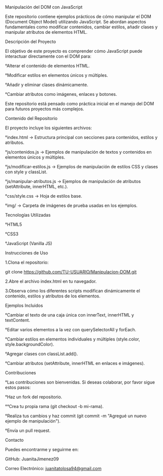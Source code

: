 Manipulación del DOM con JavaScript

Este repositorio contiene ejemplos prácticos de cómo manipular el DOM (Document Object Model) utilizando JavaScript. Se abordan aspectos fundamentales como modificar contenidos, cambiar estilos, añadir clases y manipular atributos de elementos HTML.

Descripción del Proyecto

El objetivo de este proyecto es comprender cómo JavaScript puede interactuar directamente con el DOM para:

°Alterar el contenido de elementos HTML.

°Modificar estilos en elementos únicos y múltiples.

°Añadir y eliminar clases dinámicamente.

°Cambiar atributos como imágenes, enlaces y botones.

Este repositorio está pensado como práctica inicial en el manejo del DOM para futuros proyectos más complejos.

Contenido del Repositorio

El proyecto incluye los siguientes archivos:

°index.html → Estructura principal con secciones para contenidos, estilos y atributos.

°js/contenidos.js → Ejemplos de manipulación de textos y contenidos en elementos únicos y múltiples.

°js/modificar-estilos.js → Ejemplos de manipulación de estilos CSS y clases con style y classList.

°js/manipular-atributos.js → Ejemplos de manipulación de atributos (setAttribute, innerHTML, etc.).

°css/style.css → Hoja de estilos base.

°img/ → Carpeta de imágenes de prueba usadas en los ejemplos.

Tecnologías Utilizadas

°HTML5

°CSS3

°JavaScript (Vanilla JS)

Instrucciones de Uso

1.Clona el repositorio:

git clone https://github.com/TU-USUARIO/Manipulacion-DOM.git


2.Abre el archivo index.html en tu navegador.

3.Observa cómo los diferentes scripts modifican dinámicamente el contenido, estilos y atributos de los elementos.

Ejemplos Incluidos

°Cambiar el texto de una caja única con innerText, innerHTML y textContent.

°Editar varios elementos a la vez con querySelectorAll y forEach.

°Cambiar estilos en elementos individuales y múltiples (style.color, style.backgroundColor).

°Agregar clases con classList.add().

°Cambiar atributos (setAttribute, innerHTML en enlaces e imágenes).

Contribuciones

°Las contribuciones son bienvenidas. Si deseas colaborar, por favor sigue estos pasos:

°Haz un fork del repositorio.

°°Crea tu propia rama (git checkout -b mi-rama).

°Realiza tus cambios y haz commit (git commit -m "Agregué un nuevo ejemplo de manipulación").

°Envía un pull request.

Contacto

Puedes encontrarme y seguirme en:

GitHub: JuanitaJimenez09

Correo Electrónico: juanitatolosa94@gmail.com
